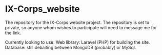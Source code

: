 # IX-Corps_website

The repository for the IX-Corps website project.
The repository is set to private, so anyone whom wishes to participate will need to message me for the link.

Currently looking to use:
Web library: Laravel (PHP) for building the site.
Database: still debaiting between MongoDB (probably) or MySql.
